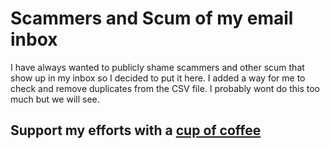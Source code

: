 # Scammers and Scum of my email inbox
I have always wanted to publicly shame scammers and other scum that show up in my inbox so I decided to put it here.
I added a way for me to check and remove duplicates from the CSV file. I probably wont do this too much but we will see.
## Support my efforts with a [cup of coffee](https://www.buymeacoffee.com/gr33nknight)
